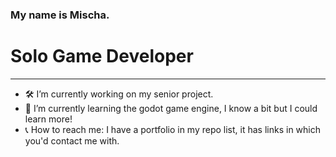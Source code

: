 ### My name is Mischa.
# Solo Game Developer
---
- 🛠️ I’m currently working on my senior project.
- 🌱 I’m currently learning the godot game engine, I know a bit but I could learn more!
- 📞 How to reach me: I have a portfolio in my repo list, it has links in which you'd contact me with.
